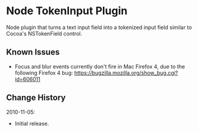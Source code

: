 Node TokenInput Plugin
======================

Node plugin that turns a text input field into a tokenized input field similar
to Cocoa's NSTokenField control.


Known Issues
------------

  * Focus and blur events currently don't fire in Mac Firefox 4, due to the 
    following Firefox 4 bug: https://bugzilla.mozilla.org/show_bug.cgi?id=606011


Change History
--------------

2010-11-05:

  * Initial release.

